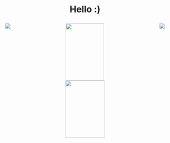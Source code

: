 # <p align="center">Hello :)</p>
<div display="inline-block">
<img align="left" src="https://img.icons8.com/office/30/000000/pixel-star.png"/>
<img align="right" src="https://img.icons8.com/office/30/000000/pixel-star.png"/>
<p align="center"></p>
</div>

<div display="inline" align="center">
<img height="180em" width="49%" src="https://github-readme-stats.vercel.app/api?username=claenio&show_icons=true&theme=merko"/>
<img height="180em" width="50%" src="https://github-readme-stats.vercel.app/api/top-langs/?username=claenio&layout=compact&langs_count=7&theme=merko"/>
</div>
